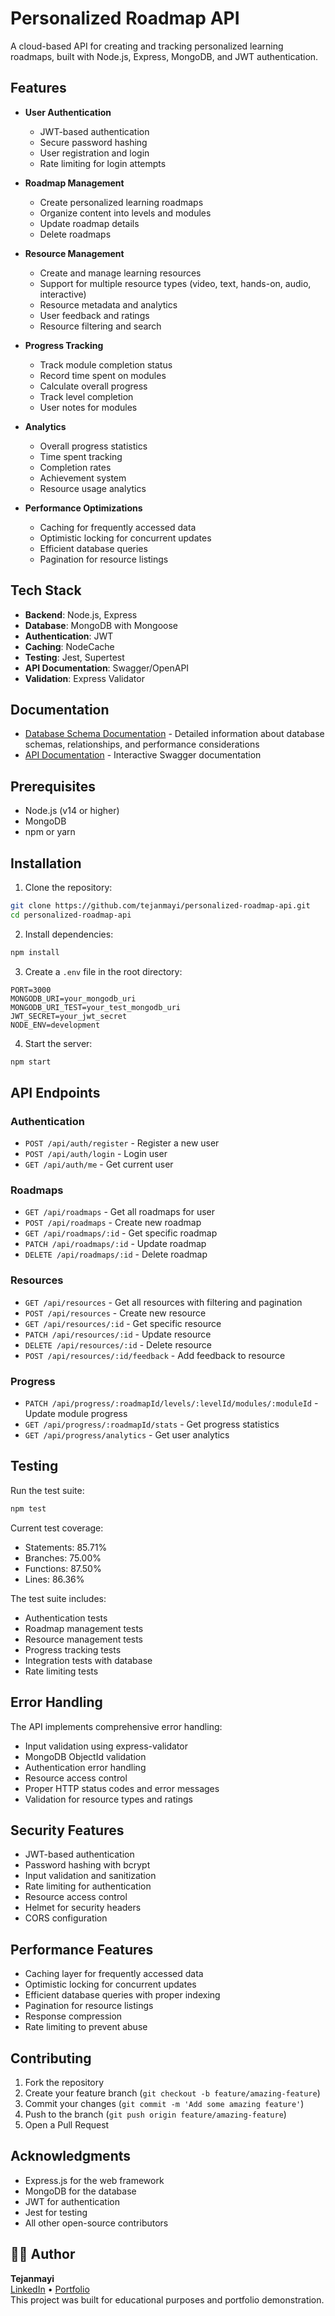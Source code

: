 # Personalized Roadmap API

A cloud-based API for creating and tracking personalized learning roadmaps, built with Node.js, Express, MongoDB, and JWT authentication.

## Features

- **User Authentication**
  - JWT-based authentication
  - Secure password hashing
  - User registration and login
  - Rate limiting for login attempts

- **Roadmap Management**
  - Create personalized learning roadmaps
  - Organize content into levels and modules
  - Update roadmap details
  - Delete roadmaps

- **Resource Management**
  - Create and manage learning resources
  - Support for multiple resource types (video, text, hands-on, audio, interactive)
  - Resource metadata and analytics
  - User feedback and ratings
  - Resource filtering and search

- **Progress Tracking**
  - Track module completion status
  - Record time spent on modules
  - Calculate overall progress
  - Track level completion
  - User notes for modules

- **Analytics**
  - Overall progress statistics
  - Time spent tracking
  - Completion rates
  - Achievement system
  - Resource usage analytics

- **Performance Optimizations**
  - Caching for frequently accessed data
  - Optimistic locking for concurrent updates
  - Efficient database queries
  - Pagination for resource listings

## Tech Stack

- **Backend**: Node.js, Express
- **Database**: MongoDB with Mongoose
- **Authentication**: JWT
- **Caching**: NodeCache
- **Testing**: Jest, Supertest
- **API Documentation**: Swagger/OpenAPI
- **Validation**: Express Validator

## Documentation

- [Database Schema Documentation](docs/DATABASE_SCHEMA.md) - Detailed information about database schemas, relationships, and performance considerations
- [API Documentation](http://localhost:3000/api-docs) - Interactive Swagger documentation

## Prerequisites

- Node.js (v14 or higher)
- MongoDB
- npm or yarn

## Installation

1. Clone the repository:
```bash
git clone https://github.com/tejanmayi/personalized-roadmap-api.git
cd personalized-roadmap-api
```

2. Install dependencies:
```bash
npm install
```

3. Create a `.env` file in the root directory:
```env
PORT=3000
MONGODB_URI=your_mongodb_uri
MONGODB_URI_TEST=your_test_mongodb_uri
JWT_SECRET=your_jwt_secret
NODE_ENV=development
```

4. Start the server:
```bash
npm start
```

## API Endpoints

### Authentication
- `POST /api/auth/register` - Register a new user
- `POST /api/auth/login` - Login user
- `GET /api/auth/me` - Get current user

### Roadmaps
- `GET /api/roadmaps` - Get all roadmaps for user
- `POST /api/roadmaps` - Create new roadmap
- `GET /api/roadmaps/:id` - Get specific roadmap
- `PATCH /api/roadmaps/:id` - Update roadmap
- `DELETE /api/roadmaps/:id` - Delete roadmap

### Resources
- `GET /api/resources` - Get all resources with filtering and pagination
- `POST /api/resources` - Create new resource
- `GET /api/resources/:id` - Get specific resource
- `PATCH /api/resources/:id` - Update resource
- `DELETE /api/resources/:id` - Delete resource
- `POST /api/resources/:id/feedback` - Add feedback to resource

### Progress
- `PATCH /api/progress/:roadmapId/levels/:levelId/modules/:moduleId` - Update module progress
- `GET /api/progress/:roadmapId/stats` - Get progress statistics
- `GET /api/progress/analytics` - Get user analytics

## Testing

Run the test suite:
```bash
npm test
```

Current test coverage:
- Statements: 85.71%
- Branches: 75.00%
- Functions: 87.50%
- Lines: 86.36%

The test suite includes:
- Authentication tests
- Roadmap management tests
- Resource management tests
- Progress tracking tests
- Integration tests with database
- Rate limiting tests

## Error Handling

The API implements comprehensive error handling:
- Input validation using express-validator
- MongoDB ObjectId validation
- Authentication error handling
- Resource access control
- Proper HTTP status codes and error messages
- Validation for resource types and ratings

## Security Features

- JWT-based authentication
- Password hashing with bcrypt
- Input validation and sanitization
- Rate limiting for authentication
- Resource access control
- Helmet for security headers
- CORS configuration

## Performance Features

- Caching layer for frequently accessed data
- Optimistic locking for concurrent updates
- Efficient database queries with proper indexing
- Pagination for resource listings
- Response compression
- Rate limiting to prevent abuse

## Contributing

1. Fork the repository
2. Create your feature branch (`git checkout -b feature/amazing-feature`)
3. Commit your changes (`git commit -m 'Add some amazing feature'`)
4. Push to the branch (`git push origin feature/amazing-feature`)
5. Open a Pull Request

## Acknowledgments

- Express.js for the web framework
- MongoDB for the database
- JWT for authentication
- Jest for testing
- All other open-source contributors

## 👨‍💻 Author

**Tejanmayi**  
[LinkedIn](https://linkedin.com/in/tejanmayi-gummaraju) • [Portfolio](https://tejanmayi.com)  
This project was built for educational purposes and portfolio demonstration.

